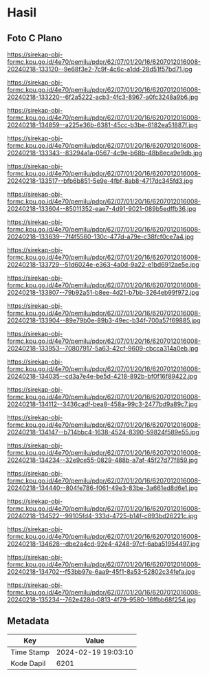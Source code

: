 # Hasil

## Foto C Plano

https://sirekap-obj-formc.kpu.go.id/4e70/pemilu/pdpr/62/07/01/20/16/6207012016008-20240218-133120--9e68f3e2-7c9f-4c6c-a1dd-28d51f57bd71.jpg

https://sirekap-obj-formc.kpu.go.id/4e70/pemilu/pdpr/62/07/01/20/16/6207012016008-20240218-133220--6f2a5222-acb3-4fc3-8967-a0fc3248a9b6.jpg

https://sirekap-obj-formc.kpu.go.id/4e70/pemilu/pdpr/62/07/01/20/16/6207012016008-20240218-134859--a225e36b-6381-45cc-b3be-6182ea51887f.jpg

https://sirekap-obj-formc.kpu.go.id/4e70/pemilu/pdpr/62/07/01/20/16/6207012016008-20240218-133343--83294a1a-0567-4c9e-b68b-48b8eca9e9db.jpg

https://sirekap-obj-formc.kpu.go.id/4e70/pemilu/pdpr/62/07/01/20/16/6207012016008-20240218-133517--bfb6b851-5e9e-4fbf-8ab8-4717dc345fd3.jpg

https://sirekap-obj-formc.kpu.go.id/4e70/pemilu/pdpr/62/07/01/20/16/6207012016008-20240218-133604--85011352-eae7-4d91-9021-089b5edffb36.jpg

https://sirekap-obj-formc.kpu.go.id/4e70/pemilu/pdpr/62/07/01/20/16/6207012016008-20240218-133639--7f4f5560-130c-477d-a79e-c38fcf0ce7a4.jpg

https://sirekap-obj-formc.kpu.go.id/4e70/pemilu/pdpr/62/07/01/20/16/6207012016008-20240218-133729--51d6024e-e363-4a0d-9a22-e1bd6912ae5e.jpg

https://sirekap-obj-formc.kpu.go.id/4e70/pemilu/pdpr/62/07/01/20/16/6207012016008-20240218-133807--79b92a51-b8ee-4d21-b7bb-3264eb99f972.jpg

https://sirekap-obj-formc.kpu.go.id/4e70/pemilu/pdpr/62/07/01/20/16/6207012016008-20240218-133904--89e79b0e-89b3-49ec-b34f-700a57f69885.jpg

https://sirekap-obj-formc.kpu.go.id/4e70/pemilu/pdpr/62/07/01/20/16/6207012016008-20240218-133953--70807917-5a63-42cf-9609-cbcca314a0eb.jpg

https://sirekap-obj-formc.kpu.go.id/4e70/pemilu/pdpr/62/07/01/20/16/6207012016008-20240218-134035--cd3a7e4e-be5d-4218-892b-bf0f16f89422.jpg

https://sirekap-obj-formc.kpu.go.id/4e70/pemilu/pdpr/62/07/01/20/16/6207012016008-20240218-134112--3436cadf-bea8-458a-99c3-2477bd9a89c7.jpg

https://sirekap-obj-formc.kpu.go.id/4e70/pemilu/pdpr/62/07/01/20/16/6207012016008-20240218-134147--b714bbc4-1638-4524-8390-59824f589e55.jpg

https://sirekap-obj-formc.kpu.go.id/4e70/pemilu/pdpr/62/07/01/20/16/6207012016008-20240218-134234--32e9ce55-0829-488b-a7af-45f27d77f859.jpg

https://sirekap-obj-formc.kpu.go.id/4e70/pemilu/pdpr/62/07/01/20/16/6207012016008-20240218-134440--804fe786-f061-49e3-83be-3a661ed8d6e1.jpg

https://sirekap-obj-formc.kpu.go.id/4e70/pemilu/pdpr/62/07/01/20/16/6207012016008-20240218-134522--99105fd4-333d-4725-b14f-c893bd26221c.jpg

https://sirekap-obj-formc.kpu.go.id/4e70/pemilu/pdpr/62/07/01/20/16/6207012016008-20240218-134628--dbe2a4cd-92e4-4248-97cf-6aba51954497.jpg

https://sirekap-obj-formc.kpu.go.id/4e70/pemilu/pdpr/62/07/01/20/16/6207012016008-20240218-134702--f53bb97e-6aa9-45f1-8a53-52802c34fefa.jpg

https://sirekap-obj-formc.kpu.go.id/4e70/pemilu/pdpr/62/07/01/20/16/6207012016008-20240218-135234--762e428d-0813-4f79-9580-16ffbb68f254.jpg


## Metadata

| Key        | Value               |
| ---------- | ------------------- |
| Time Stamp | 2024-02-19 19:03:10 |
| Kode Dapil | 6201                |




